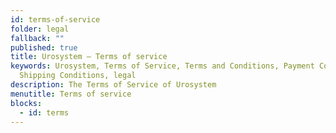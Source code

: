 ```yaml
---
id: terms-of-service
folder: legal
fallback: ""
published: true
title: Urosystem – Terms of service
keywords: Urosystem, Terms of Service, Terms and Conditions, Payment Conditions,
  Shipping Conditions, legal
description: The Terms of Service of Urosystem
menutitle: Terms of service
blocks:
  - id: terms
---
```

